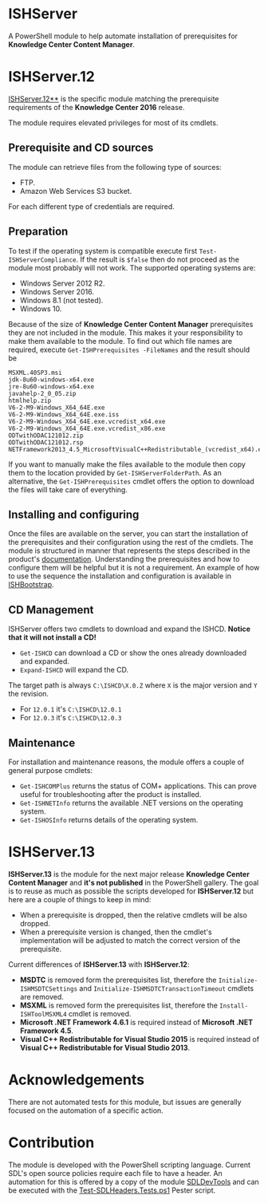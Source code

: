 # ISHServer
A PowerShell module to help automate installation of prerequisites for **Knowledge Center Content Manager**.

# ISHServer.12 

[ISHServer.12**](https://www.powershellgallery.com/packages/ISHServer.12/) is the specific module matching the prerequisite requirements of the **Knowledge Center 2016** release. 

The module requires elevated privileges for most of its cmdlets. 

## Prerequisite and CD sources

The module can retrieve files from the following type of sources:

- FTP.
- Amazon Web Services S3 bucket.

For each different type of credentials are required.

## Preparation 

To test if the operating system is compatible execute first `Test-ISHServerCompliance`. 
If the result is `$false` then do not proceed as the module most probably will not work.
The supported operating systems are:

- Windows Server 2012 R2.
- Windows Server 2016.
- Windows 8.1 (not tested).
- Windows 10.

Because of the size of **Knowledge Center Content Manager** prerequisites they are not included in the module. 
This makes it your responsibility to make them available to the module. 
To find out which file names are required, execute `Get-ISHPrerequisites -FileNames` and the result should be 

```text
MSXML.40SP3.msi
jdk-8u60-windows-x64.exe
jre-8u60-windows-x64.exe
javahelp-2_0_05.zip
htmlhelp.zip
V6-2-M9-Windows_X64_64E.exe
V6-2-M9-Windows_X64_64E.exe.iss
V6-2-M9-Windows_X64_64E.exe.vcredist_x64.exe
V6-2-M9-Windows_X64_64E.exe.vcredist_x86.exe
ODTwithODAC121012.zip
ODTwithODAC121012.rsp
NETFramework2013_4.5_MicrosoftVisualC++Redistributable_(vcredist_x64).exe
```

If you want to manually make the files available to the module then copy them to the location provided by `Get-ISHServerFolderPath`. 
As an alternative, the `Get-ISHPrerequisites` cmdlet offers the option to download the files will take care of everything. 

## Installing and configuring

Once the files are available on the server, you can start the installation of the prerequisites and their configuration using the rest of the cmdlets.
The module is structured in manner that represents the steps described in the product's [documentation](http://docs.sdl.com/LiveContent/web/pub.xql?action=home&pub=SDL%20Knowledge%20Center%20full%20documentation-v2.1.2&lang=en-US). 
Understanding the prerequisites and how to configure them will be helpful but it is not a requirement.
An example of how to use the sequence the installation and configuration is available in [ISHBootstrap](https://github.com/Sarafian/ISHBootstrap).

## CD Management

ISHServer offers two cmdlets to download and expand the ISHCD. **Notice that it will not install a CD!**
- `Get-ISHCD` can download a CD or show the ones already downloaded and expanded.
- `Expand-ISHCD` will expand the CD.

The target path is always `C:\ISHCD\X.0.Z` where `X` is the major version and `Y` the revision. 
- For `12.0.1` it's `C:\ISHCD\12.0.1`
- For `12.0.3` it's `C:\ISHCD\12.0.3`

## Maintenance

For installation and maintenance reasons, the module offers a couple of general purpose cmdlets:

- `Get-ISHCOMPlus` returns the status of COM+ applications. This can prove useful for troubleshooting after the product is installed.
- `Get-ISHNETInfo` returns the available .NET versions on the operating system.
- `Get-ISHOSInfo` returns details of the operating system. 

# ISHServer.13

**ISHServer.13** is the module for the next major release **Knowledge Center Content Manager** and **it's not published** in the PowerShell gallery. 
The goal is to reuse as much as possible the scripts developed for **ISHServer.12** but here are a couple of things to keep in mind:

- When a prerequisite is dropped, then the relative cmdlets will be also dropped. 
- When a prerequisite version is changed, then the cmdlet's implementation will be adjusted to match the correct version of the prerequisite.

Current differences of **ISHServer.13** with **ISHServer.12**:

- **MSDTC** is removed form the prerequisites list, therefore the `Initialize-ISHMSDTCSettings` and `Initialize-ISHMSDTCTransactionTimeout` cmdlets are removed.
- **MSXML** is removed form the prerequisites list, therefore the `Install-ISHToolMSXML4` cmdlet is removed.
- **Microsoft .NET Framework 4.6.1** is required instead of **Microsoft .NET Framework 4.5**.
- **Visual C++ Redistributable for Visual Studio 2015** is required instead of **Visual C++ Redistributable for Visual Studio 2013**.

# Acknowledgements

There are not automated tests for this module, but issues are generally focused on the automation of a specific action. 

# Contribution

The module is developed with the PowerShell scripting language. 
Current SDL's open source policies require each file to have a header. 
An automation for this is offered by a copy of the module [SDLDevTools](Tools/Modules/SDLDevTools) and can be executed with the [Test-SDLHeaders.Tests.ps1](Automation/Pester/Test-SDLHeaders.Tests.ps1) Pester script.